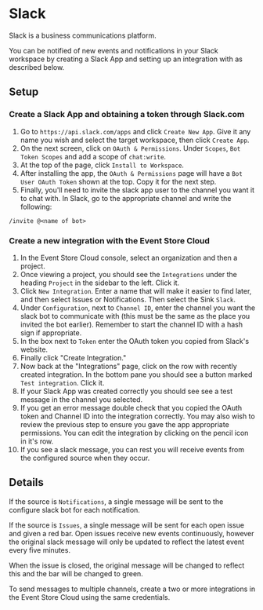 # Slack

Slack is a business communications platform.

You can be notified of new events and notifications in your Slack workspace by creating a Slack App and setting up an integration with as described below.

## Setup

### Create a Slack App and obtaining a token through Slack.com

1. Go to `https://api.slack.com/apps` and click `Create New App`. Give it any name you wish and select the target workspace, then click `Create App`.
2. On the next screen, click on `OAuth & Permissions`. Under `Scopes`, `Bot Token Scopes` and add a scope of `chat:write`.
3. At the top of the page, click `Install to Workspace`.
4. After installing the app, the `OAuth & Permissions` page will have a `Bot User OAuth Token` shown at the top. Copy it for the next step.
5. Finally, you'll need to invite the slack app user to the channel you want it to chat with. In Slack, go to the appropriate channel and write the following:

```
/invite @<name of bot>
```

### Create a new integration with the Event Store Cloud

1. In the Event Store Cloud console, select an organization and then a project.
2. Once viewing a project, you should see the `Integrations` under the heading `Project` in the sidebar to the left. Click it.
3. Click `New Integration`. Enter a name that will make it easier to find later, and then select Issues or Notifications. Then select the Sink `Slack`.
4. Under `Configuration`, next to `Channel ID`, enter the channel you want the slack bot to communicate with (this must be the same as the place you invited the bot earlier). Remember to start the channel ID with a hash sign if appropriate.
5. In the box next to `Token` enter the OAuth token you copied from Slack's website.
6. Finally click "Create Integration."
7. Now back at the "Integrations" page, click on the row with recently created integration. In the bottom pane you should see a button marked `Test integration`. Click it.
8. If your Slack App was created correctly you should see see a test message in the channel you selected.
9. If you get an error message double check that you copied the OAuth token and Channel ID into the integration correctly. You may also wish to review the previous step to ensure you gave the app appropriate permissions. You can edit the integration by clicking on the pencil icon in it's row.
10. If you see a slack message, you can rest you will receive events from the configured source when they occur.


## Details

If the source is `Notifications`, a single message will be sent to the configure slack bot for each notification.

If the source is `Issues`, a single message will be sent for each open issue and given a red bar. Open issues receive new events continuously, however the original slack message will only be updated to reflect the latest event every five minutes.

When the issue is closed, the original message will be changed to reflect this and the bar will be changed to green.

To send messages to multiple channels, create a two or more integrations in the Event Store Cloud using the same credentials.

